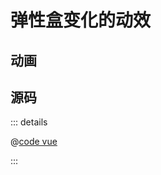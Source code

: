 <script setup>
import FlexBoxTransition from "@docs/css/css-challenges/001-flex-box-transition/FlexBoxTransition.vue";
</script>

# 弹性盒变化的动效

## 动画

<FlexBoxTransition />
<!-- <ClientOnly>
</ClientOnly> -->

## 源码

::: details

@[code vue](./FlexBoxTransition.vue)

:::

